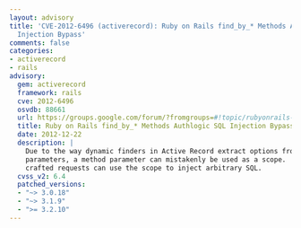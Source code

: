 ```yaml
---
layout: advisory
title: 'CVE-2012-6496 (activerecord): Ruby on Rails find_by_* Methods Authlogic SQL
  Injection Bypass'
comments: false
categories:
- activerecord
- rails
advisory:
  gem: activerecord
  framework: rails
  cve: 2012-6496
  osvdb: 88661
  url: https://groups.google.com/forum/?fromgroups=#!topic/rubyonrails-security/DCNTNp_qjFM
  title: Ruby on Rails find_by_* Methods Authlogic SQL Injection Bypass
  date: 2012-12-22
  description: |
    Due to the way dynamic finders in Active Record extract options from method
    parameters, a method parameter can mistakenly be used as a scope.  Carefully
    crafted requests can use the scope to inject arbitrary SQL.
  cvss_v2: 6.4
  patched_versions:
  - "~> 3.0.18"
  - "~> 3.1.9"
  - ">= 3.2.10"
---
```

